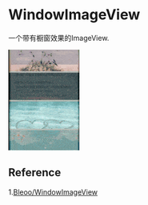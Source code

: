 # WindowImageView

一个带有橱窗效果的ImageView.

![](./graphics/sample1.gif)

## Reference

1.[Bleoo/WindowImageView](https://github.com/Bleoo/WindowImageView)